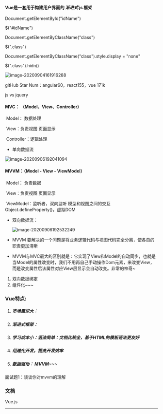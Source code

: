 





#### Vue是一套用于构建用户界面的  *渐进式*   js 框架



Document.getElementById("idName")

$("#idName")

Document.getElementByClassName("class")

$(".class")

Document.getElementByClassName("class").style.display = "none"

$(".class").hidn()

![image-20200904161916288](/Users/edz/file/teachJ/教案md/image-20200904161916288.png)





gitHub  Star Num：angular60，react155，vue 171k











js vs jquery



















#### MVC： （Model、View、Controller）

​		Model： 数据处理

​		View：负责视图 页面显示

​		Controller：逻辑处理

* 单向数据流

![image-20200906192041094](/Users/edz/file/teachJ/教案md/image-20200906192041094.png)





#### MVVM：（Model - View - ViewModel）

​		Model： 负责数据

​		View：负责视图 页面显示

​		ViewModel：监听者，双向监听  模型和视图之间的交互         Object.defineProperty()，虚拟DOM  

 * 双向数据流：

	![image-20200906192532249](/Users/edz/file/teachJ/教案md/image-20200906192532249.png)

* MVVM 要解决的一个问题是将业务逻辑代码与视图代码完全分离，使各自的职责更加清晰
* MVVM与MVC最大的区别就是：它实现了View和Model的自动同步，也就是当Model的属性改变时，我们不用再自己手动操作Dom元素，来改变View，而是改变属性后该属性对应View层显示会自动改变。非常的神奇~









1. 双向数据绑定
2. 组件化~~~



















### Vue特点:

1. ##### 市场需求大：

2. ##### 渐进式框架：

3. ##### 学习成本小：语法简单：文档比较全，基于HTML的模板语法更友好

4. ##### 组建化开发，提⾼开发效率

5. ##### 数据驱动：  MVVM~~~















##### 





面试题1：谈谈你对mvvm的理解













### 文档

Vue.js



* * * * 
